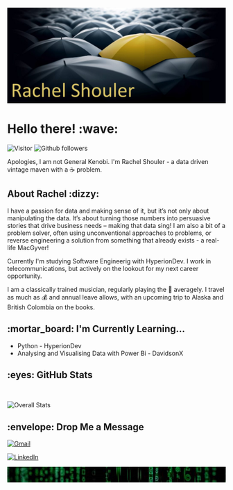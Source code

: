 ![Rachel Shouler Banner](./rachel_shouler_banner.png)
<h1>Hello there! :wave: </h1>

![Visitor](https://visitor-badge.laobi.icu/badge?page_id=RachelShouler.RachelShouler)
![Github followers](https://img.shields.io/github/followers/RachelShouler.svg?style=social&label=Follow&maxAge=2592000)

Apologies, I am not General Kenobi. I'm Rachel Shouler - a data driven vintage maven with a :coffee: problem. 

<h2> About Rachel :dizzy: </h2>

I have a passion for data and making sense of it, but it’s not only about manipulating the data. It’s about turning those numbers into persuasive stories that drive business needs – making that data sing! I am also a bit of a problem solver, often using unconventional approaches to problems, or reverse engineering a solution from something that already exists - a real-life MacGyver!

Currently I'm studying Software Engineerig with HyperionDev.  I work in telecommunications, but actively on the lookout for my next career opportunity.

I am a classically trained musician, regularly playing the :trumpet: averagely.  I travel as much as :moneybag: and annual leave allows, with an upcoming trip to Alaska and British Colombia on the books.


<h2>:mortar_board: I'm Currently Learning... </h2>

- Python - HyperionDev
- Analysing and Visualising Data with Power Bi - DavidsonX


<h2>:eyes: GitHub Stats </h2> <br />

![Overall Stats](https://github-readme-stats.vercel.app/api?username=RachelShouler&count_private=true&show_icons=true&hide=contribs)


<h2> :envelope: Drop Me a Message </h2>

[![Gmail](https://img.shields.io/badge/Gmail-D14836?style=for-the-badge&logo=gmail&logoColor=white&link=mailto:rachel.shouler@gmail.com)](mailto:rachel.shouler@gmail.com)

[![LinkedIn](https://img.shields.io/badge/-LinkedIn-0077B5?style=for-the-badge&logo=LinkedIn&logoColor=white)](https://www.linkedin.com/in/RachelShouler/)

![matrix](./matrix.png)